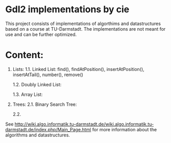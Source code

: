 GdI2 implementations by cie
===========================

This project consists of implementations of algorthims and datastructures based on a course at TU-Darmstadt.
The implementations are not meant for use and can be further optimized.

Content:
=======

1. Lists:
    1.1. Linked List: 
          find(), findAtPosition(), insertAtPosition(), insertAtTail(), number(), remove()

    1.2. Doubly Linked List: 
    
    1.3. Array List:

2. Trees:
    2.1. Binary Search Tree:

    2.2. 



See http://wiki.algo.informatik.tu-darmstadt.de/wiki.algo.informatik.tu-darmstadt.de/index.php/Main_Page.html
for more information about the algorithms and datastructures.
